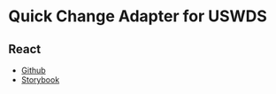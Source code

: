 # Quick Change Adapter for USWDS

## React

- [Github](https://github.com/trussworks/react-uswds)
- [Storybook](https://trussworks.github.io/react-uswds/)